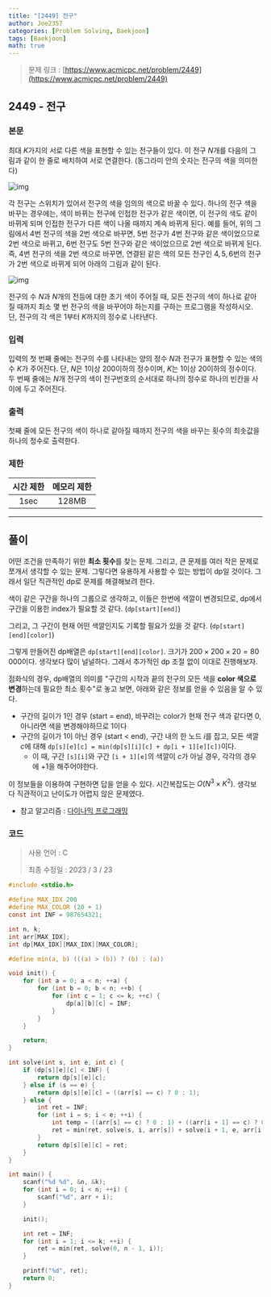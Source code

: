 ```yaml
---
title: "[2449] 전구"
author: Joe2357
categories: [Problem Solving, Baekjoon]
tags: [Baekjoon]
math: true
---
```


> 문제 링크 : [https://www.acmicpc.net/problem/2449](https://www.acmicpc.net/problem/2449)



## 2449 - 전구

### 본문

최대 $K$가지의 서로 다른 색을 표현할 수 있는 전구들이 있다. 이 전구 $N$개를 다음의 그림과 같이 한 줄로 배치하여 서로 연결한다. (동그라미 안의 숫자는 전구의 색을 의미한다)

![img](https://upload.acmicpc.net/e26b54ab-f266-4fd6-9499-49bbc9b4b5d1/-/preview/)

각 전구는 스위치가 있어서 전구의 색을 임의의 색으로 바꿀 수 있다. 하나의 전구 색을 바꾸는 경우에는, 색이 바뀌는 전구에 인접한 전구가 같은 색이면, 이 전구의 색도 같이 바뀌게 되며 인접한 전구가 다른 색이 나올 때까지 계속 바뀌게 된다. 예를 들어, 위의 그림에서 $4$번 전구의 색을 2번 색으로 바꾸면, $5$번 전구가 $4$번 전구와 같은 색이었으므로 2번 색으로 바뀌고, $6$번 전구도 $5$번 전구와 같은 색이었으므로 2번 색으로 바뀌게 된다. 즉, $4$번 전구의 색을 2번 색으로 바꾸면, 연결된 같은 색의 모든 전구인 $4, 5, 6$번의 전구가 2번 색으로 바뀌게 되어 아래의 그림과 같이 된다.

![img](https://upload.acmicpc.net/beb9f162-a3dd-4ab7-b111-5f70af86c750/-/preview/)

전구의 수 $N$과 $N$개의 전등에 대한 초기 색이 주어질 때, 모든 전구의 색이 하나로 같아질 때까지 최소 몇 번 전구의 색을 바꾸어야 하는지를 구하는 프로그램을 작성하시오. 단, 전구의 각 색은 1부터 $K$까지의 정수로 나타낸다.



### 입력

입력의 첫 번째 줄에는 전구의 수를 나타내는 양의 정수 $N$과 전구가 표현할 수 있는 색의 수 $K$가 주어진다. 단, $N$은 $1$이상 $200$이하의 정수이며, $K$는 $1$이상 $20$이하의 정수이다. 두 번째 줄에는 $N$개 전구의 색이 전구번호의 순서대로 하나의 정수로 하나의 빈칸을 사이에 두고 주어진다.



### 출력

첫째 줄에 모든 전구의 색이 하나로 같아질 때까지 전구의 색을 바꾸는 횟수의 최솟값을 하나의 정수로 출력한다.



### 제한

| 시간 제한 | 메모리 제한 |
| :-------: | :---------: |
|   1sec    |    128MB    |

---



## 풀이

어떤 조건을 만족하기 위한 **최소 횟수**를 찾는 문제. 그리고, 큰 문제를 여러 작은 문제로 쪼개서 생각할 수 있는 문제. 그렇다면 유용하게 사용할 수 있는 방법이 dp일 것이다. 그래서 일단 직관적인 dp로 문제를 해결해보려 한다.

색이 같은 구간을 하나의 그룹으로 생각하고, 이들은 한번에 색깔이 변경되므로, dp에서 구간을 이용한 index가 필요할 것 같다. (`dp[start][end]`)

그리고, 그 구간이 현재 어떤 색깔인지도 기록할 필요가 있을 것 같다. (`dp[start][end][color]`)

그렇게 만들어진 dp배열은 `dp[start][end][color]`. 크기가 $200 \times 200 \times 20 = 80\,000$이다. 생각보다 많이 널널하다. 그래서 추가적인 dp 조절 없이 이대로 진행해보자.

점화식의 경우, dp배열의 의미를 "구간의 시작과 끝의 전구의 모든 색을 **color 색으로 변경**하는데 필요한 최소 횟수"로 놓고 보면, 아래와 같은 정보를 얻을 수 있음을 알 수 있다.

- 구간의 길이가 1인 경우 (start = end), 바꾸려는 color가 현재 전구 색과 같다면 $0$, 아니라면 색을 변경해야하므로 $1$이다
- 구간의 길이가 1이 아닌 경우 (start < end), 구간 내의 한 노드 $i$를 잡고, 모든 색깔 $c$에 대해 `dp[s][e][c] = min(dp[s][i][c] + dp[i + 1][e][c])`이다. 
  - 이 때, 구간 `[s][i]`와 구간 `[i + 1][e]`의 색깔이 $c$가 아닐 경우, 각각의 경우에 $+1$을 해주어야한다.

이 정보들을 이용하여 구현하면 답을 얻을 수 있다. 시간복잡도는 $O(N^3 \times K^2)$. 생각보다 직관적이고 난이도가 어렵지 않은 문제였다.

- 참고 알고리즘 : [다이나믹 프로그래밍](https://en.wikipedia.org/wiki/Dynamic_programming)

  

### 코드

> 사용 언어 : C  
>
> 최종 수정일 : 2023 / 3 / 23

```c
#include <stdio.h>

#define MAX_IDX 200
#define MAX_COLOR (20 + 1)
const int INF = 987654321;

int n, k;
int arr[MAX_IDX];
int dp[MAX_IDX][MAX_IDX][MAX_COLOR];

#define min(a, b) (((a) > (b)) ? (b) : (a))

void init() {
    for (int a = 0; a < n; ++a) {
        for (int b = 0; b < n; ++b) {
            for (int c = 1; c <= k; ++c) {
                dp[a][b][c] = INF;
            }
        }
    }

    return;
}

int solve(int s, int e, int c) {
    if (dp[s][e][c] < INF) {
        return dp[s][e][c];
    } else if (s == e) {
        return dp[s][e][c] = ((arr[s] == c) ? 0 : 1);
    } else {
        int ret = INF;
        for (int i = s; i < e; ++i) {
            int temp = ((arr[s] == c) ? 0 : 1) + ((arr[i + 1] == c) ? 0 : 1);
            ret = min(ret, solve(s, i, arr[s]) + solve(i + 1, e, arr[i + 1]) + temp);
        }
        return dp[s][e][c] = ret;
    }
}

int main() {
    scanf("%d %d", &n, &k);
    for (int i = 0; i < n; ++i) {
        scanf("%d", arr + i);
    }

    init();

    int ret = INF;
    for (int i = 1; i <= k; ++i) {
        ret = min(ret, solve(0, n - 1, i));
    }

    printf("%d", ret);
    return 0;
}
```



